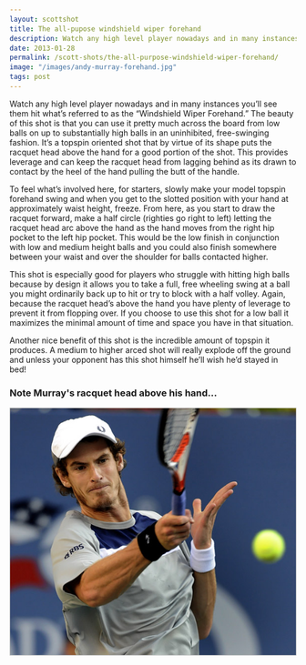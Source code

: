 ```yaml
---
layout: scottshot
title: The all-pupose windshield wiper forehand
description: Watch any high level player nowadays and in many instances you’ll see them hit what’s referred to as the “Windshield Wiper Forehand”...
date: 2013-01-28
permalink: /scott-shots/the-all-purpose-windshield-wiper-forehand/
image: "/images/andy-murray-forehand.jpg"
tags: post
---
```


Watch any high level player nowadays and in many instances you’ll see them hit what’s referred to as the “Windshield Wiper Forehand.” The beauty of this shot is that you can use it pretty much across the board from low balls on up to substantially high balls in an uninhibited, free-swinging fashion. It’s a topspin oriented shot that by virtue of its shape puts the racquet head above the hand for a good portion of the shot. This provides leverage and can keep the racquet head from lagging behind as its drawn to contact by the heel of the hand pulling the butt of the handle.

To feel what’s involved here, for starters, slowly make your model topspin forehand swing and when you get to the slotted position with your hand at approximately waist height, freeze. From here, as you start to draw the racquet forward, make a half circle (righties go right to left) letting the racquet head arc above the hand as the hand moves from the right hip pocket to the left hip pocket. This would be the low finish in conjunction with low and medium height balls and you could also finish somewhere between your waist and over the shoulder for balls contacted higher.

This shot is especially good for players who struggle with hitting high balls because by design it allows you to take a full, free wheeling swing at a ball you might ordinarily back up to hit or try to block with a half volley. Again, because the racquet head’s above the hand you have plenty of leverage to prevent it from flopping over. If you choose to use this shot for a low ball it maximizes the minimal amount of time and space you have in that situation.

Another nice benefit of this shot is the incredible amount of topspin it produces. A medium to higher arced shot will really explode off the ground and unless your opponent has this shot himself he’ll wish he’d stayed in bed!

### Note Murray's racquet head above his hand...

![MurrayForehand](/images/murray_forehand.jpg#wide)
